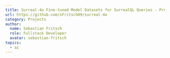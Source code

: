 ```yaml
---
title: Surreal-4o Fine-tuned Model Datasets for SurrealQL Queries - Project to create structured datasets for OpenAI.
url: https://github.com/sFritsch09/surreal-4o
category: Projects
author:
  name: Sebastian Fritsch
  role: Fullstack Developer
  avatar: sebastian-fritsch
topics:
  - ai
---
```


